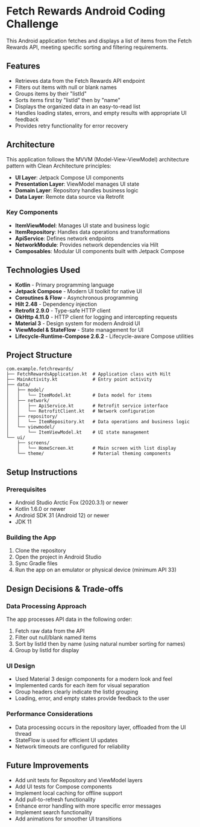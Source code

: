 # Fetch Rewards Android Coding Challenge

This Android application fetches and displays a list of items from the Fetch Rewards API, meeting specific sorting and filtering requirements.

## Features

- Retrieves data from the Fetch Rewards API endpoint
- Filters out items with null or blank names
- Groups items by their "listId"
- Sorts items first by "listId" then by "name"
- Displays the organized data in an easy-to-read list
- Handles loading states, errors, and empty results with appropriate UI feedback
- Provides retry functionality for error recovery

## Architecture


This application follows the MVVM (Model-View-ViewModel) architecture pattern with Clean Architecture principles:

- **UI Layer**: Jetpack Compose UI components
- **Presentation Layer**: ViewModel manages UI state
- **Domain Layer**: Repository handles business logic
- **Data Layer**: Remote data source via Retrofit

### Key Components

- **ItemViewModel**: Manages UI state and business logic
- **ItemRepository**: Handles data operations and transformations
- **ApiService**: Defines network endpoints
- **NetworkModule**: Provides network dependencies via Hilt
- **Composables**: Modular UI components built with Jetpack Compose

## Technologies Used

- **Kotlin** - Primary programming language
- **Jetpack Compose** - Modern UI toolkit for native UI
- **Coroutines & Flow** - Asynchronous programming
- **Hilt 2.48** - Dependency injection
- **Retrofit 2.9.0** - Type-safe HTTP client
- **OkHttp 4.11.0** - HTTP client for logging and intercepting requests
- **Material 3** - Design system for modern Android UI
- **ViewModel & StateFlow** - State management for UI
- **Lifecycle-Runtime-Compose 2.6.2** - Lifecycle-aware Compose utilities

## Project Structure

```
com.example.fetchrewards/
├── FetchRewardsApplication.kt  # Application class with Hilt
├── MainActivity.kt             # Entry point activity
├── data/
│   ├── model/
│   │   └── ItemModel.kt        # Data model for items
│   ├── network/
│   │   ├── ApiService.kt       # Retrofit service interface
│   │   └── RetrofitClient.kt   # Network configuration
│   ├── repository/
│   │   └── ItemRepository.kt   # Data operations and business logic
│   └── viewmodel/
│       └── ItemViewModel.kt    # UI state management
└── ui/
    ├── screens/
    │   └── HomeScreen.kt       # Main screen with list display
    └── theme/                  # Material theming components
```

## Setup Instructions

### Prerequisites

- Android Studio Arctic Fox (2020.3.1) or newer
- Kotlin 1.6.0 or newer
- Android SDK 31 (Android 12) or newer
- JDK 11

### Building the App

1. Clone the repository
2. Open the project in Android Studio
3. Sync Gradle files
4. Run the app on an emulator or physical device (minimum API 33)

## Design Decisions & Trade-offs

### Data Processing Approach

The app processes API data in the following order:
1. Fetch raw data from the API
2. Filter out null/blank named items
3. Sort by listId then by name (using natural number sorting for names)
4. Group by listId for display

### UI Design

- Used Material 3 design components for a modern look and feel
- Implemented cards for each item for visual separation
- Group headers clearly indicate the listId grouping
- Loading, error, and empty states provide feedback to the user

### Performance Considerations

- Data processing occurs in the repository layer, offloaded from the UI thread
- StateFlow is used for efficient UI updates
- Network timeouts are configured for reliability

## Future Improvements

- Add unit tests for Repository and ViewModel layers
- Add UI tests for Compose components
- Implement local caching for offline support
- Add pull-to-refresh functionality
- Enhance error handling with more specific error messages
- Implement search functionality
- Add animations for smoother UI transitions